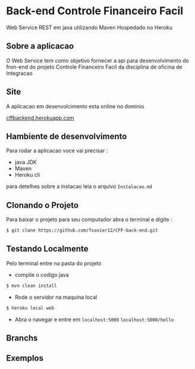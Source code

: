 # Back-end Controle Financeiro Facil

Web Service REST em java utilizando Maven 
Hospedado  no Heroku 
 
## Sobre a aplicacao

O Web Service tem como objetivo fornecer a api para desenvolvimento do fron-end
do projeto Controle Financeiro Facil da disciplina de oficina de Integracao

## Site

A aplicacao em desenvolcimento esta online no dominio 

[cffbackend.herokuapp.com](https://cffbackend.herokuapp.com)



## Hambiente de desenvolvimento 
Para rodar a aplicacao voce vai precisar :

- java JDK 
- Maven 
- Heroku cli 

para detelhes sobre a instacao leia o arquivo ``Instalacao.md``


## Clonando o Projeto
Para baixar o projeto para seu computador  abra o terminal e digite :
```sh
$ git clone https://github.com/fxavier12/CFF-back-end.git
```
## Testando Localmente 
Pelo terminal entre na pasta do projeto

- compile o codigo java 
```sh
$ mvn clean install
```
- Rode o servidor na maquina local 

```sh
$ heroku local web
```
- Abra o navegar e entre em 
``localhost:5000``
``localhost:5000/hello``

## Branchs

## Exemplos 
